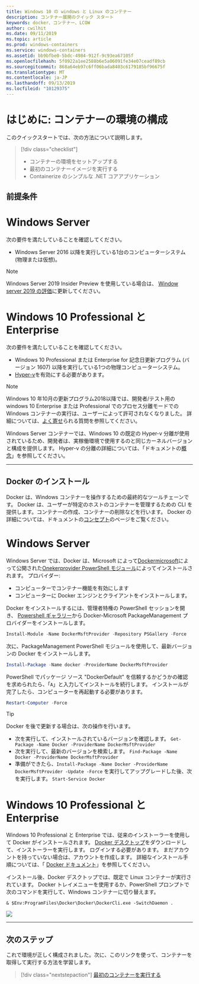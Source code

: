 ```yaml
---
title: Windows 10 の windows と Linux のコンテナー
description: コンテナー展開のクイック スタート
keywords: docker、コンテナー、LCOW
author: cwilhit
ms.date: 09/11/2019
ms.topic: article
ms.prod: windows-containers
ms.service: windows-containers
ms.assetid: bb9bfbe0-5bdc-4984-912f-9c93ea67105f
ms.openlocfilehash: 5f0922a1ee2588b6e5a06091fe34e07ceadf89cb
ms.sourcegitcommit: 868a64eb97c6ff06bada8403c6179185bf96675f
ms.translationtype: MT
ms.contentlocale: ja-JP
ms.lasthandoff: 09/13/2019
ms.locfileid: "10129375"
---
```

# <a name="get-started-configure-your-environment-for-containers"></a>はじめに: コンテナーの環境の構成

このクイックスタートでは、次の方法について説明します。

> [!div class="checklist"]
> * コンテナーの環境をセットアップする
> * 最初のコンテナーイメージを実行する
> * Containerize のシンプルな .NET コアアプリケーション

## <a name="prerequisites"></a>前提条件

<!-- start tab view -->
# [<a name="windows-server"></a>Windows Server](#tab/Windows-Server)

次の要件を満たしていることを確認してください。

- Windows Server 2016 以降を実行している1台のコンピューターシステム (物理または仮想)。

> [!NOTE]
> Windows Server 2019 Insider Preview を使用している場合は、 [Window server 2019 の評価](https://www.microsoft.com/evalcenter/evaluate-windows-server-2019 )に更新してください。

# [<a name="windows-10-professional-and-enterprise"></a>Windows 10 Professional と Enterprise](#tab/Windows-10-Client)

次の要件を満たしていることを確認してください。

- Windows 10 Professional または Enterprise for 記念日更新プログラム (バージョン 1607) 以降を実行している1つの物理コンピューターシステム。
- [Hyper-v](https://docs.microsoft.com/virtualization/hyper-v-on-windows/reference/hyper-v-requirements)を有効にする必要があります。

> [!NOTE]
>  Windows 10 年10月の更新プログラム2018以降では、開発者/テスト用の windows 10 Enterprise または Professional でのプロセス分離モードでの Windows コンテナーの実行は、ユーザーによって許可されなくなりました。 詳細については、[よく寄せ](../about/faq.md)られる質問を参照してください。 
> 
> Windows Server コンテナーでは、Windows 10 の既定の Hyper-v 分離が使用されているため、開発者は、実稼働環境で使用するのと同じカーネルバージョンと構成を提供します。 Hyper-v の分離の詳細については、「ドキュメントの[概念](../manage-containers/hyperv-container.md)」を参照してください。

---
<!-- stop tab view -->

## <a name="install-docker"></a>Docker のインストール

Docker は、Windows コンテナーを操作するための最終的なツールチェーンです。 Docker は、ユーザーが特定のホストのコンテナーを管理するための CLI を提供します。コンテナーの作成、コンテナーの削除などを行います。 Docker の詳細については、ドキュメントの[コンセプト](../manage-containers/configure-docker-daemon.md)のページをご覧ください。

<!-- start tab view -->
# [<a name="windows-server"></a>Windows Server](#tab/Windows-Server)

Windows Server では、Docker は、Microsoft によって[Dockermicrosoft](https://github.com/OneGet/MicrosoftDockerProvider)によって公開された[Onekerprovider PowerShell モジュール](https://github.com/oneget/oneget)によってインストールされます。 プロバイダー:

- コンピューターでコンテナー機能を有効にします
- コンピューターに Docker エンジンとクライアントをインストールします。

Docker をインストールするには、管理者特権の PowerShell セッションを開き、 [Powershell ギャラリー](https://www.powershellgallery.com/packages/DockerMsftProvider)から Docker-Microsoft PackageManagement プロバイダーをインストールします。

```powershell
Install-Module -Name DockerMsftProvider -Repository PSGallery -Force
```

次に、PackageManagement PowerShell モジュールを使用して、最新バージョンの Docker をインストールします。

```powershell
Install-Package -Name docker -ProviderName DockerMsftProvider
```

PowerShell でパッケージ ソース "DockerDefault" を信頼するかどうかの確認を求められたら、「`A`」と入力してインストールを続行します。 インストールが完了したら、コンピューターを再起動する必要があります。

```powershell
Restart-Computer -Force
```

> [!TIP]
> Docker を後で更新する場合は、次の操作を行います。
>  - 次を実行して、インストールされているバージョンを確認します。 `Get-Package -Name Docker -ProviderName DockerMsftProvider`
>  - 次を実行して、最新のバージョンを検索します。 `Find-Package -Name Docker -ProviderName DockerMsftProvider`
>  - 準備ができたら、`Install-Package -Name Docker -ProviderName DockerMsftProvider -Update -Force` を実行してアップグレードした後、次を実行します。 `Start-Service Docker`

# [<a name="windows-10-professional-and-enterprise"></a>Windows 10 Professional と Enterprise](#tab/Windows-10-Client)

Windows 10 Professional と Enterprise では、従来のインストーラーを使用して Docker がインストールされます。 [Docker デスクトップ](https://store.docker.com/editions/community/docker-ce-desktop-windows)をダウンロードして、インストーラーを実行します。 ログインする必要があります。 まだアカウントを持っていない場合は、アカウントを作成します。 詳細なインストール手順については、「 [Docker ドキュメント](https://docs.docker.com/docker-for-windows/install)」を参照してください。

インストール後、Docker デスクトップでは、既定で Linux コンテナーが実行されています。 Docker トレイメニューを使用するか、PowerShell プロンプトで次のコマンドを実行して、Windows コンテナーに切り替えます。

```console
& $Env:ProgramFiles\Docker\Docker\DockerCli.exe -SwitchDaemon .
```

![](./media/docker-for-win-switch.png)

---
<!-- stop tab view -->

## <a name="next-steps"></a>次のステップ

これで環境が正しく構成されました。次に、このリンクを使って、コンテナーを取得して実行する方法を学習します。

> [!div class="nextstepaction"]
> [最初のコンテナーを実行する](./run-your-first-container.md)
